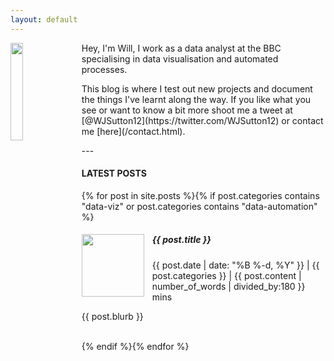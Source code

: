 ```yaml
---
layout: default
---
```

<div>
<img src="https://pbs.twimg.com/profile_images/1228767622432464896/wi01-oYY_400x400.jpg" align="left" style="width:20%;height:20%;padding-right:10px;"> Hey, I'm Will, I work as a data analyst at the BBC specialising in data visualisation and automated processes. 
<p>This blog is where I test out new projects and document the things I've learnt along the way. If you like what you see or want to know a bit more shoot me a tweet at [@WJSutton12](https://twitter.com/WJSutton12) or contact me [here](/contact.html).</p>
</div>
---

<h4>LATEST POSTS</h4>

<ul style="list-style-position: inside;padding-left: 0;">
	{% for post in site.posts %}{% if post.categories contains "data-viz" or post.categories contains "data-automation" %}
	<div>
		<a href="{{ post.url | prepend: site.baseurl }}" style="color: inherit;text-decoration: inherit"><img src="{{ site.baseurl }}/{{ post.img }}" align="left" style="width:100px;height:100px;padding-right:10px;"><h5>{{ post.title }}</h5>
		<span>{{ post.date | date: "%B %-d, %Y" }} | {{ post.categories }} | {{ post.content | number_of_words | divided_by:180 }} mins </span>
		<p>{{ post.blurb }}</p></a>
		<br>
	</div>
	{% endif %}{% endfor %}
</ul>




